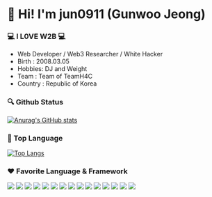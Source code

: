 # 👋 Hi! I'm jun0911 (Gunwoo Jeong)

### 💻 I L0VE W2B 💻

- Web Developer / Web3 Researcher / White Hacker
- Birth : 2008.03.05 
- Hobbies: DJ and Weight
- Team : Team of TeamH4C
- Country : Republic of Korea

### 🔍 Github Status
[![Anurag's GitHub stats](https://github-readme-stats.vercel.app/api?username=jun0911-cmyk&show_icons=true&theme=cobalt)](https://github.com/anuraghazra/github-readme-stats)

### 🚩 Top Language
[![Top Langs](https://github-readme-stats.vercel.app/api/top-langs/?username=jun0911-cmyk&layout=compact)](https://github.com/jun0911-cmyk/github-readme-stats)

### ❤ Favorite Language & Framework
![](https://img.shields.io/badge/JavaScript-F7DF1E?style=for-the-badge&logo=JavaScript&logoColor=white) ![](https://img.shields.io/badge/TypeScript-007ACC?style=for-the-badge&logo=typescript&logoColor=white) ![](https://img.shields.io/badge/HTML5-E34F26?style=for-the-badge&logo=html5&logoColor=white) ![](https://img.shields.io/badge/CSS3-1572B6?style=for-the-badge&logo=css3&logoColor=white) ![](https://img.shields.io/badge/Python-14354C?style=for-the-badge&logo=python&logoColor=white) ![](https://img.shields.io/badge/Express.js-404D59?style=for-the-badge) ![](https://img.shields.io/badge/React-20232A?style=for-the-badge&logo=react&logoColor=61DAFB) ![](https://img.shields.io/badge/Django-092E20?style=for-the-badge&logo=django&logoColor=white) ![](https://img.shields.io/badge/Tailwind_CSS-38B2AC?style=for-the-badge&logo=tailwind-css&logoColor=white) ![](https://img.shields.io/badge/MySQL-00000F?style=for-the-badge&logo=mysql&logoColor=white) ![](https://img.shields.io/badge/Flask-000000?style=for-the-badge&logo=flask&logoColor=white) ![](https://img.shields.io/badge/SQLite-07405E?style=for-the-badge&logo=sqlite&logoColor=white) ![](https://img.shields.io/badge/Next.js-000?logo=nextdotjs&logoColor=fff&style=for-the-badge) ![](https://img.shields.io/badge/sequelize-323330?style=for-the-badge&logo=sequelize&logoColor=blue) ![](https://img.shields.io/badge/jQuery-0769AD?style=for-the-badge&logo=jquery&logoColor=white)

<!---
jun0911-cmyk/jun0911-cmyk is a ✨ special ✨ repository because its `README.md` (this file) appears on your GitHub profile.
You can click the Preview link to take a look at your changes.
--->

